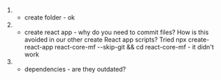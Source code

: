 1. - create folder - ok
2. - create react app -  why do you need to commit files? How is this avoided in our other create React app scripts? 
Tried npx create-react-app react-core-mf --skip-git && cd react-core-mf - it didn't work  

3. - dependencies - are they outdated? 